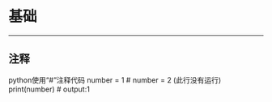 # 基础 #

----------

## 注释 ##
python使用“#”注释代码
    number = 1
    \# number = 2 (此行没有运行)
    print(number)  # output:1